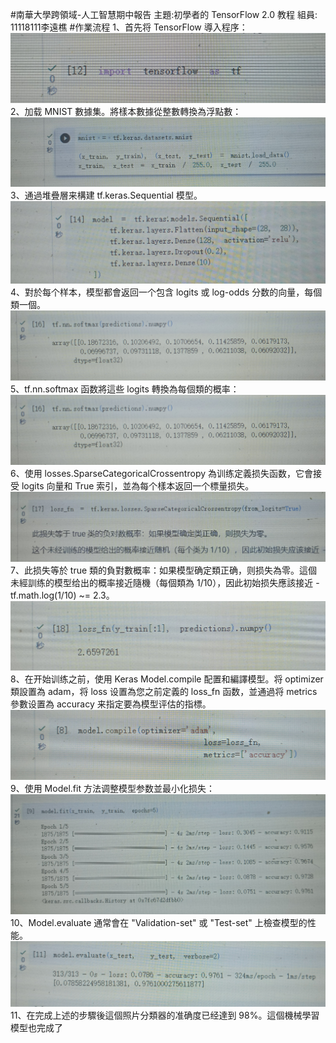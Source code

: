 #南華大學跨領域-人工智慧期中報告
主題:初學者的 TensorFlow 2.0 教程
組員: 11118111李遠樵
#作業流程
1、首先将 TensorFlow 導入程序：
![image](https://github.com/Yuanchiao13/Report-1/blob/main/1698201427621.jpg)
2、加载 MNIST 數據集。將樣本數據從整數轉換為浮點數：
![image](https://github.com/Yuanchiao13/Report-1/blob/main/2.jpg)
3、通過堆疊層来構建 tf.keras.Sequential 模型。
![image](https://github.com/Yuanchiao13/Report-1/blob/main/3.jpg)
4、對於每个样本，模型都會返回一个包含 logits 或 log-odds 分数的向量，每個類一個。
![image](https://github.com/Yuanchiao13/Report-1/blob/main/4.jpg)
5、tf.nn.softmax 函数將這些 logits 轉換為每個類的概率：
![image](https://github.com/Yuanchiao13/Report-1/blob/main/5.jpg)
6、使用 losses.SparseCategoricalCrossentropy 為训练定義损失函数，它會接受 logits 向量和 True 索引，並為每个樣本返回一个標量损失。
![image](https://github.com/Yuanchiao13/Report-1/blob/main/6.jpg)
7、此损失等於 true 類的負對數概率：如果模型确定類正确，则损失為零。這個未經訓练的模型给出的概率接近隨機（每個類為 1/10），因此初始损失應該接近 -tf.math.log(1/10) ~= 2.3。
![image](https://github.com/Yuanchiao13/Report-1/blob/main/7.jpg)
8、在开始训练之前，使用 Keras Model.compile 配置和編譯模型。将 optimizer 類設置為 adam，将 loss 设置為您之前定義的 loss_fn 函数，並通過将 metrics 參數设置為 accuracy 来指定要為模型评估的指標。
![image](https://github.com/Yuanchiao13/Report-1/blob/main/8.jpg)
9、使用 Model.fit 方法调整模型参数並最小化损失：
![image](https://github.com/Yuanchiao13/Report-1/blob/main/9.jpg)
10、Model.evaluate 通常會在 "Validation-set" 或 "Test-set" 上檢查模型的性能。
![image](https://github.com/Yuanchiao13/Report-1/blob/main/10.jpg)
11、在完成上述的步驟後這個照片分類器的准确度已经達到 98%。這個機械學習模型也完成了


